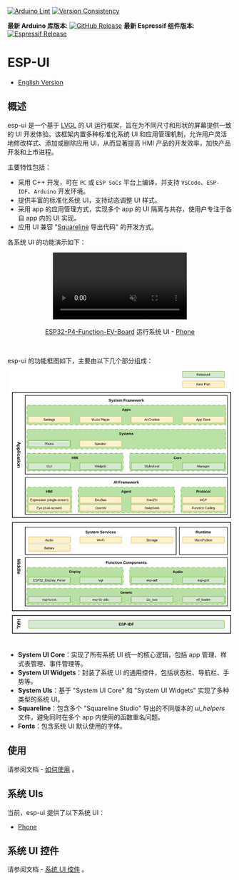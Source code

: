 [![Arduino Lint](https://github.com/espressif/esp-ui/actions/workflows/arduino_lint.yml/badge.svg)](https://github.com/espressif/esp-ui/actions/workflows/arduino_lint.yml) [![Version Consistency](https://github.com/espressif/esp-ui/actions/workflows/check_lib_versions.yml/badge.svg)](https://github.com/espressif/esp-ui/actions/workflows/check_lib_versions.yml)

**最新 Arduino 库版本**: [![GitHub Release](https://img.shields.io/github/v/release/espressif/esp-ui)](https://github.com/espressif/esp-ui/releases)
**最新 Espressif 组件版本**: [![Espressif Release](https://components.espressif.com/components/espressif/esp-ui/badge.svg)](https://components.espressif.com/components/espressif/esp-ui)

# ESP-UI

* [English Version](./README.md)

## 概述

esp-ui 是一个基于 [LVGL](https://github.com/lvgl/lvgl) 的 UI 运行框架，旨在为不同尺寸和形状的屏幕提供一致的 UI 开发体验。该框架内置多种标准化系统 UI 和应用管理机制，允许用户灵活地修改样式、添加或删除应用 UI，从而显著提高 HMI 产品的开发效率，加快产品开发和上市进程。

主要特性包括：

- 采用 C++ 开发，可在 `PC` 或 `ESP SoCs` 平台上编译，并支持 `VSCode`、`ESP-IDF`、`Arduino` 开发环境。
- 提供丰富的标准化系统 UI，支持动态调整 UI 样式。
- 采用 app 的应用管理方式，实现多个 app 的 UI 隔离与共存，使用户专注于各自 app 内的 UI 实现。
- 应用 UI 兼容 "[Squareline](https://squareline.io/) 导出代码" 的开发方式。

各系统 UI 的功能演示如下：

<p align="middle">
<video controls src="https://dl.espressif.com/AE/esp-dev-kits/esp_ui_phone_demo_1024_600_compress.mp4" muted="true"></video>
</p>

<p align="middle">
<a href="./docs/system_ui_phone_CN.md">ESP32-P4-Function-EV-Board</a> 运行系统 UI - <a href="./docs/system_ui_phone_CN.md">Phone</a>
</p>
<br>

esp-ui 的功能框图如下，主要由以下几个部分组成：

<div align="center"><img src="docs/_static/readme/block_diagram.png" alt ="block_diagram" width="600"></div>
<br>

- **System UI Core**：实现了所有系统 UI 统一的核心逻辑，包括 app 管理、样式表管理、事件管理等。
- **System UI Widgets**：封装了系统 UI 的通用控件，包括状态栏、导航栏、手势等。
- **System UIs**：基于 "System UI Core" 和 "System UI Widgets" 实现了多种类型的系统 UI。
- **Squareline**：包含多个 "Squareline Studio" 导出的不同版本的 *ui_helpers* 文件，避免同时在多个 app 内使用的函数重名问题。
- **Fonts**：包含系统 UI 默认使用的字体。

## 使用

请参阅文档 - [如何使用](./docs/how_to_use_CN.md) 。

## 系统 UIs

当前，esp-ui 提供了以下系统 UI：

- [Phone](./docs/system_ui_phone_CN.md)

## 系统 UI 控件

请参阅文档 - [系统 UI 控件](./docs/system_ui_widgets_CN.md) 。
